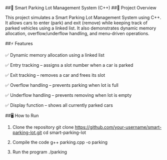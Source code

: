 ##🚗 Smart Parking Lot Management System (C++)
##📌 Project Overview

This project simulates a Smart Parking Lot Management System using C++.
It allows cars to enter (park) and exit (remove) while keeping track of parked vehicles using a linked list.
It also demonstrates dynamic memory allocation, overflow/underflow handling, and menu-driven operations.

##⚡ Features

✅ Dynamic memory allocation using a linked list

✅ Entry tracking – assigns a slot number when a car is parked

✅ Exit tracking – removes a car and frees its slot

✅ Overflow handling – prevents parking when lot is full

✅ Underflow handling – prevents removing when lot is empty

✅ Display function – shows all currently parked cars

##🖥 How to Run
1. Clone the repository
git clone https://github.com/your-username/smart-parking-lot.git
cd smart-parking-lot

2. Compile the code
g++ parking.cpp -o parking

3. Run the program
./parking
